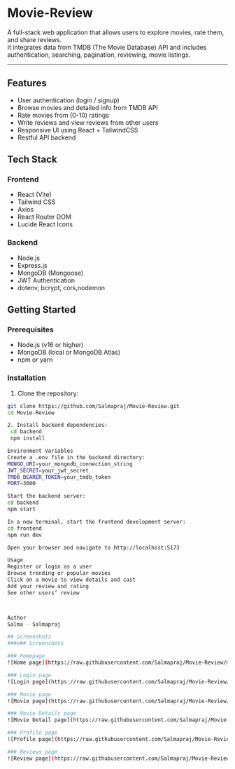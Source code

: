 # Movie-Review

A full-stack web application that allows users to explore movies, rate them, and share reviews.  
It integrates data from TMDB (The Movie Database) API and includes authentication, searching, pagination, reviewing, movie listings.

---

## Features

- User authentication (login / signup)
- Browse movies and detailed info from TMDB API
- Rate movies from (0-10) ratings
- Write reviews and view reviews from other users
- Responsive UI using React + TailwindCSS
- Restful API backend

## Tech Stack

### Frontend

- React (Vite)
- Tailwind CSS
- Axios
- React Router DOM
- Lucide React Icons

### Backend

- Node.js
- Express.js
- MongoDB (Mongoose)
- JWT Authentication
- dotenv, bcrypt, cors,nodemon

## Getting Started

### Prerequisites

- Node.js (v16 or higher)
- MongoDB (local or MongoDB Atlas)
- npm or yarn

### Installation

1. Clone the repository:

```bash
git clone https://github.com/Salmapraj/Movie-Review.git
cd Movie-Review

2. Install backend dependencies:
 cd backend
 npm install

Environment Variables
Create a .env file in the backend directory:
MONGO_URI=your_mongodb_connection_string
JWT_SECRET=your_jwt_secret
TMDB_BEARER_TOKEN=your_tmdb_token
PORT=3000

Start the backend server:
cd backend
npm start

In a new terminal, start the frontend development server:
cd frontend
npm run dev

Open your browser and navigate to http://localhost:5173

Usage
Register or login as a user
Browse trending or popular movies
Click on a movie to view details and cast
Add your review and rating
See other users’ review



Author
Salma - Salmapraj

## Screenshots
###H## Screenshots

### Homepage
![Home page](https://raw.githubusercontent.com/Salmapraj/Movie-Review/main/screenshots/home.png)

### Login page
![Login page](https://raw.githubusercontent.com/Salmapraj/Movie-Review/main/screenshots/login.png)

### Movie page
![Movie page](https://raw.githubusercontent.com/Salmapraj/Movie-Review/main/screenshots/movies.png)

### Movie Details page
![Movie Detail page](https://raw.githubusercontent.com/Salmapraj/Movie-Review/main/screenshots/MovieDetails.png)

### Profile page
![Profile page](https://raw.githubusercontent.com/Salmapraj/Movie-Review/main/screenshots/profile.png)

### Reviews page
![Review page](https://raw.githubusercontent.com/Salmapraj/Movie-Review/main/screenshots/castAndReviews.png)


```
